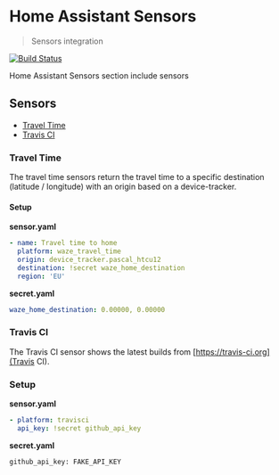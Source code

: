 # Home Assistant Sensors
> Sensors integration

[![Build Status](https://travis-ci.org/pascalwilbrink/ha-config.svg?branch=master)](https://travis-ci.org/pascalwilbrink/ha-config)

Home Assistant Sensors section include sensors

## Sensors
* [Travel Time](#travel-time)
* [Travis CI](#travis-ci)

### Travel Time
The travel time sensors return the travel time to a specific destination (latitude / longitude) with an origin based on a device-tracker.
#### Setup

**sensor.yaml**
```yaml
- name: Travel time to home
  platform: waze_travel_time
  origin: device_tracker.pascal_htcu12
  destination: !secret waze_home_destination
  region: 'EU'
```

**secret.yaml**
```yaml
waze_home_destination: 0.00000, 0.00000
```

### Travis CI
The Travis CI sensor shows the latest builds from [https://travis-ci.org](Travis CI).
### Setup

**sensor.yaml**
```yaml
- platform: travisci
  api_key: !secret github_api_key
```

**secret.yaml**
```
github_api_key: FAKE_API_KEY
```
